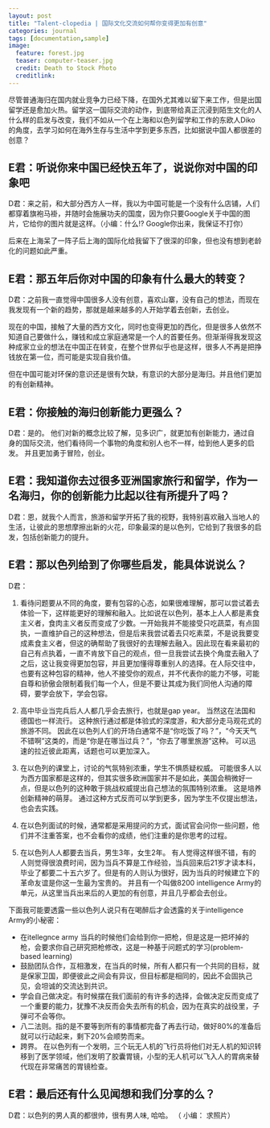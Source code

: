 ```yaml
---
layout: post
title: "Talent-clopedia | 国际文化交流如何帮你变得更加有创意"
categories: journal
tags: [documentation,sample]
image:
  feature: forest.jpg
  teaser: computer-teaser.jpg
  credit: Death to Stock Photo
  creditlink: 
---
```



尽管普通海归在国内就业竞争力已经下降，在国外尤其难以留下来工作，但是出国留学还是愈加火热。留学这一国际交流的动作，到底带给真正沉浸到陌生文化的人什么样的启发与改变，我们不如从一个在上海和以色列留学和工作的东欧人Diko的角度，去学习如何在海外生存与生活中学到更多东西，比如据说中国人都很差的创意？

## E君：听说你来中国已经快五年了，说说你对中国的印象吧

D君：来之前，和大部分西方人一样，我以为中国可能是一个没有什么店铺，人们都穿着旗袍马褂，并随时会施展功夫的国度，因为你只要Google关于中国的图片，它给你的图片就是这样。（小编：什么!? Google你出来，我保证不打你）

后来在上海呆了一阵子后上海的国际化给我留下了很深的印象，但也没有想到老龄化的问题如此严重。

## E君：那五年后你对中国的印象有什么最大的转变？

D君：之前我一直觉得中国很多人没有创意，喜欢山寨，没有自己的想法，而现在我发现有一个新的趋势，那就是越来越多的人开始学着去创新，去创业。

现在的中国，接触了大量的西方文化，同时也变得更加的西化，但是很多人依然不知道自己要做什么，赚钱和成立家庭通常是一个人的首要任务。但渐渐得我发现这种成家立业的想法在中国正在转变，在整个世界似乎也是这样，很多人不再是把挣钱放在第一位，而可能是实现自我价值。

但在中国可能对环保的意识还是很有欠缺，有意识的大部分是海归。并且他们更加的有创新精神。

## E君：你接触的海归创新能力更强么？

D君：是的。
他们对新的概念比较了解，见多识广，就更加有创新能力，通过自身的国际交流，他们看待同一个事物的角度和别人也不一样，给到他人更多的启发。 并且更加勇于冒险，创业。

## E君：我知道你去过很多亚洲国家旅行和留学，作为一名海归，你的创新能力比起以往有所提升了吗？

D君：恩，就我个人而言，旅游和留学开拓了我的视野，我特别喜欢融入当地人的生活，让彼此的思想摩擦出新的火花，印象最深的是以色列，它给到了我很多的启发，包括创新能力的提升。

## E君：那以色列给到了你哪些启发，能具体说说么？
D君：

1. 看待问题要从不同的角度，要有包容的心态，如果很难理解，那可以尝试着去体验一下，这样能更好的理解和融入。比如说在以色列，基本上人人都是素食主义者，食肉主义者反而变成了少数。一开始我并不能接受只吃蔬菜，有点固执，一直维护自己的这种想法，但是后来我尝试着去只吃素菜，不是说我要变成素食主义者，但这的确帮助了我很好的去理解去融入。因此现在看来最初的自己有点执着，一直不肯放下自己的观点，但一旦我尝试去换个角度去融入了之后，这让我变得更加包容，并且更加懂得尊重别人的选择。在人际交往中，也要有这种包容的精神，他人不接受你的观点，并不代表你的能力不够，可能自尊和骄傲会限制着我们每一个人，但是不要让其成为我们同他人沟通的障碍，要学会放下，学会包容。

2. 高中毕业当完兵后人人都几乎会去旅行，也就是gap year。 当然这在法国和德国也一样流行。 这种旅行通过都是体验式的深度游，和大部分走马观花式的旅游不同。 因此在以色列人们的开场白通常不是“你吃饭了吗？”，“今天天气不错啊”这类的，而是“你是在哪当过兵？”，“你去了哪里旅游”这种。 可以迅速的拉近彼此距离，话题也可以更加深入。

3. 在以色列的课堂上，讨论的气氛特别浓重，学生不惧质疑权威。 可能很多人以为西方国家都是这样的，但其实很多欧洲国家并不是如此，美国会稍微好一点，但是以色列的这种敢于挑战权威提出自己想法的氛围特别浓重。 这是培养创新精神的萌芽。 通过这种方式反而可以学到更多，因为学生不仅提出想法，也会去实践。

4. 在以色列面试的时候，通常都是采用提问的方式，面试官会问你一些问题，他们并不注重答案，也不会看你的成绩，他们注重的是你思考的过程。

5. 在以色列人人都要去当兵，男生3年，女生2年。 有人觉得这样很不错，有的人则觉得很浪费时间，因为当兵不算是工作经验，当兵回来后21岁才读本科，毕业了都要二十五六岁了。但是有的人则认为很好，因为当兵的时候建立下的革命友谊是你这一生最为宝贵的。 并且有一个叫做8200 intelligence Army的单元，从这里当兵出来后的人更加的有创意，并且几乎都会去创业。

下面我可能要透露一些以色列人说只有在喝醉后才会透露的关于intelligence Army的小秘密：

* 在itellegnce army 当兵的时候他们会给到你一把枪，但是这是一把坏掉的枪，会要求你自己研究把枪修改，这是一种基于问题式的学习(problem-based learning)
* 鼓励团队合作，互相激发，在当兵的时候，所有人都只有一个共同的目标，就是保家卫国，即便彼此之间会有异议，但目标都是相同的，因此不会固执己见，会坦诚的交流达到共识。
* 学会自己做决定。有时候摆在我们面前的有许多的选择，会做决定反而变成了一个重要的能力，犹豫不决反而会失去所有的机会，因为在真实的战役里，子弹可不会等你。
* 八二法则。指的是不要等到所有的事情都完备了再去行动，做好80%的准备后就可以行动起来，剩下20%会顺势而来。
* 跨界。 在以色列有一个发明，三个玩无人机的飞行员将他们对无人机的知识转移到了医学领域，他们发明了胶囊胃镜，小型的无人机可以飞入人的胃病来替代现在非常痛苦的胃镜检查。


## E君：最后还有什么见闻想和我们分享的么？
D君：以色列的男人真的都很帅，很有男人味, 哈哈。 （ 小编： 求照片）










